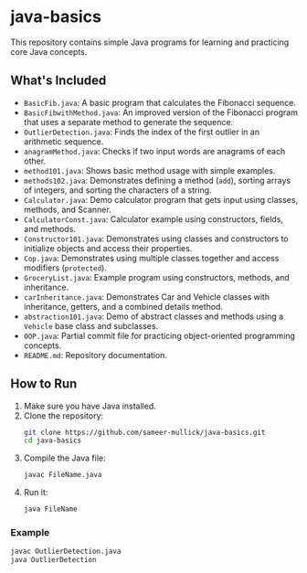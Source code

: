 # java-basics

This repository contains simple Java programs for learning and practicing core Java concepts.

## What's Included
- `BasicFib.java`: A basic program that calculates the Fibonacci sequence.
- `BasicFibwithMethod.java`: An improved version of the Fibonacci program that uses a separate method to generate the sequence.
- `OutlierDetection.java`: Finds the index of the first outlier in an arithmetic sequence.
- `anagramMethod.java`: Checks if two input words are anagrams of each other.
- `method101.java`: Shows basic method usage with simple examples.
- `methods102.java`: Demonstrates defining a method (`add`), sorting arrays of integers, and sorting the characters of a string.
- `Calculator.java`: Demo calculator program that gets input using classes, methods, and Scanner.
- `CalculatorConst.java`: Calculator example using constructors, fields, and methods.
- `Constructor101.java`: Demonstrates using classes and constructors to initialize objects and access their properties.
- `Cop.java`: Demonstrates using multiple classes together and access modifiers (`protected`).
- `GroceryList.java`: Example program using constructors, methods, and inheritance.
- `carInheritance.java`: Demonstrates Car and Vehicle classes with inheritance, getters, and a combined details method.
- `abstraction101.java`: Demo of abstract classes and methods using a `Vehicle` base class and subclasses.
- `OOP.java`: Partial commit file for practicing object-oriented programming concepts.
- `README.md`: Repository documentation.

## How to Run
1. Make sure you have Java installed.
2. Clone the repository:
    ```bash
    git clone https://github.com/sameer-mullick/java-basics.git
    cd java-basics
    ```
3. Compile the Java file:
    ```bash
    javac FileName.java
    ```
4. Run it:
    ```bash
    java FileName
    ```

### Example
```bash
javac OutlierDetection.java
java OutlierDetection
